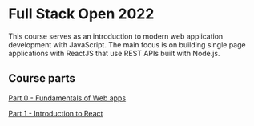 # Full Stack Open 2022

This course serves as an introduction to modern web application development with JavaScript. The main focus is on building single page applications with ReactJS that use REST APIs built with Node.js.

## Course parts

[Part 0 - Fundamentals of Web apps](https://github.com/sergeisg/fullstackopen/tree/main/part0)

[Part 1 - Introduction to React](https://github.com/sergeisg/fullstackopen/tree/main/part1)
